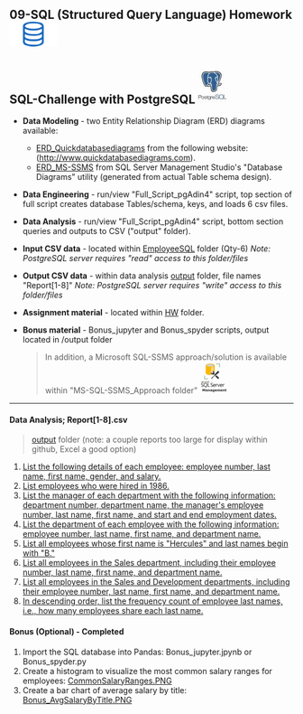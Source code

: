 ## 09-SQL (Structured Query Language) Homework![](/HW/Instructions/sql2.png)
## SQL-Challenge with PostgreSQL ![](/postgresImage.jpg)
 * **Data Modeling** - two Entity Relationship Diagram (ERD) diagrams available:
     * [ERD_Quickdatabasediagrams](ERD_Quickdatabasediagrams.PNG) from the following website: (http://www.quickdatabasediagrams.com).
     * [ERD_MS-SSMS](ERD_MS-SSMS.PNG) from SQL Server Management Studio's "Database Diagrams" utility (generated from actual Table schema design).
 * **Data Engineering** - run/view "Full_Script_pgAdin4" script, top section of full script creates database Tables/schema, keys, and loads 6 csv files.
 * **Data Analysis** - run/view "Full_Script_pgAdin4" script, bottom section queries and outputs to CSV ("output" folder).
 * **Input CSV data** - located within [EmployeeSQL](/EmployeeSQL) folder (Qty-6) *Note: PostgreSQL server requires "read" access to this folder/files*
 * **Output CSV data** - within data analysis [output](/output) folder, file names "Report[1-8]" *Note: PostgreSQL server requires "write" access to this folder/files*
 * **Assignment material** - located within [HW](/HW) folder.
 * **Bonus material** - Bonus_jupyter and Bonus_spyder scripts, output located in /output folder

    > In addition, a Microsoft SQL-SSMS approach/solution is available within "MS-SQL-SSMS_Approach folder" ![](/MS-SQL-SSMS_Approach/ssms.PNG)
--------------------------
#### Data Analysis;  Report[1-8].csv
  
> [output](/output) folder (note: a couple reports too large for display within github, Excel a good option)

1. [List the following details of each employee: employee number, last name, first name, gender, and salary.](/output/Report1.csv)
2. [List employees who were hired in 1986.](/output/Report2.csv)
3. [List the manager of each department with the following information: department number, department name, the manager's employee number, last name, first name, and start and end employment dates.](/output/Report3.csv)
4. [List the department of each employee with the following information: employee number, last name, first name, and department name.](/output/Report4.csv)
5. [List all employees whose first name is "Hercules" and last names begin with "B."](/output/Report5.csv)
6. [List all employees in the Sales department, including their employee number, last name, first name, and department name.](/output/Report6.csv)
7. [List all employees in the Sales and Development departments, including their employee number, last name, first name, and department name.](/output/Report7.csv)
8. [In descending order, list the frequency count of employee last names, i.e., how many employees share each last name.](/output/Report8.csv)

#### Bonus (Optional) - Completed
1. Import the SQL database into Pandas: Bonus_jupyter.jpynb or Bonus_spyder.py
2. Create a histogram to visualize the most common salary ranges for employees: [CommonSalaryRanges.PNG](/output/Bonus/CommonSalaryRanges.PNG)
3. Create a bar chart of average salary by title: [Bonus_AvgSalaryByTitle.PNG](/output/Bonus_AvgSalaryByTitle.PNG)

